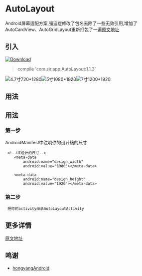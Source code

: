 # AutoLayout 
Android屏幕适配方案,强迫症修改了包名去除了一些无效引用,增加了AutoCardView、AutoGridLayout重新打包了一遍[原文地址](https://github.com/hongyangAndroid/AndroidAutoLayout)
## 引入
[ ![Download](https://api.bintray.com/packages/nansir/AndroidApplication/AutoLayout/images/download.svg?version=1.1.2) ](https://bintray.com/nansir/AndroidApplication/AutoLayout/1.1.2/link)
> compile 'com.sir.app:AutoLayout:1.1.3'

![4.7寸720*1280](https://github.com/nansir/AutoLayout/blob/master/sample/4-7.jpg)![5寸1080*1920](https://github.com/nansir/AutoLayout/blob/master/sample/5.jpg)![7寸1200*1920](https://github.com/nansir/AutoLayout/blob/master/sample/7.jpg)
## 用法
## 用法
### 第一步
AndroidManifest中注明你的设计稿的尺寸

	 <!--UI设计的尺寸-->
        <meta-data
            android:name="design_width"
            android:value="1080"></meta-data>

        <meta-data
            android:name="design_height"
            android:value="1920"></meta-data>
### 第二步

	 把你的activity继承AutoLayoutActivity
## 更多详情
 [原文地址](https://github.com/hongyangAndroid/AndroidAutoLayout)
 
## 鸣谢
-  [hongyangAndroid](https://github.com/hongyangAndroid)
